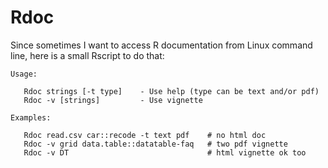 # Rdoc

Since sometimes I want to access R documentation from Linux command line,
here is a small Rscript to do that:

```
Usage:

   Rdoc strings [-t type]    - Use help (type can be text and/or pdf)
   Rdoc -v [strings]         - Use vignette

Examples:

   Rdoc read.csv car::recode -t text pdf    # no html doc
   Rdoc -v grid data.table::datatable-faq   # two pdf vignette
   Rdoc -v DT                               # html vignette ok too
   
```

